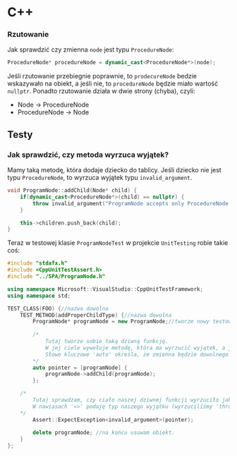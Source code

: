 # C++

### Rzutowanie

Jak sprawdzić czy zmienna `node` jest typu `ProcedureNode`:

```c++
ProcedureNode* procedureNode = dynamic_cast<ProcedureNode*>(node);
```

Jeśli rzutowanie przebiegnie poprawnie, to `prodecureNode` bedzie wskazywało na obiekt, a jeśli nie, to `procedureNode` będzie miało wartość `nullptr`.
Ponadto rzutowanie działa w dwie strony (chyba), czyli:

 * Node -> ProcedureNode
 * ProcedureNode -> Node

## Testy

### Jak sprawdzić, czy metoda wyrzuca wyjątek?

Mamy taką metodę, która dodaje dziecko do tablicy. Jeśli dziecko nie jest typu `ProcedureNode`, to wyrzuca wyjątek typu `invalid_argument`.

```c++
void ProgramNode::addChild(Node* child) {
	if(dynamic_cast<ProcedureNode*>(child) == nullptr) {
		throw invalid_argument("ProgramNode accepts only ProcedureNode as a child);
	}

	this->children.push_back(child);
}
```

Teraz w testowej klasie `ProgramNodeTest` w projekcie `UnitTesting` robie takie coś:
```c++
#include "stdafx.h"
#include <CppUnitTestAssert.h>
#include "../SPA/ProgramNode.h"

using namespace Microsoft::VisualStudio::CppUnitTestFramework;
using namespace std;

TEST_CLASS(FOO) {//nazwa dowolna
	TEST_METHOD(addProperChildType) {//nazwa dowolna
		ProgramNode* programNode = new ProgramNode;//tworze nowy testowy programNode
		
		/*
    		Tutaj tworze sobie taką dziwną funkcję.
    		W jej ciele wywołuje metodę, która ma wyrzucić wyjątek, a jako parametr w nawiasach '[]' podaję wszystkie obiekty, które będą używane w ciele.
    		Słowo kluczowe 'auto' określa, że zmienna będzie dowolnego typu.
		*/
		auto pointer = [programNode] { 
			programNode->addChild(programNode); 
		};

    /*
        Tutaj sprawdzam, czy ciało naszej dziwnej funkcji wyrzuciło jakiś wyjątek.
        W nawiasach '<>' podaję typ naszego wyjątku (wyrzuciliśmy 'throw invalid_argument("..."))
    */
		Assert::ExpectException<invalid_argument>(pointer);
		
		delete programNode; //na końcu usuwam obiekt.
	}
};
```
